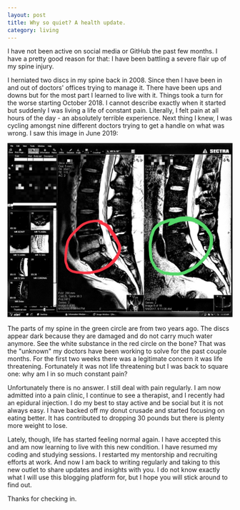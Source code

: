 ```yaml
---
layout: post
title: Why so quiet? A health update.
category: living
---
```


I have not been active on social media or GitHub the past few months.  I have a pretty good reason for that: I have been battling a severe flair up of my spine injury.

I herniated two discs in my spine back in 2008.  Since then I have been in and out of doctors' offices trying to manage it.  There have been ups and downs but for the most part I learned to live with it.  Things took a turn for the worse starting October 2018.  I cannot describe exactly when it started but suddenly I was living a life of constant pain.  Literally, I felt pain at all hours of the day - an absolutely terrible experience.  Next thing I knew, I was cycling amongst nine different doctors trying to get a handle on what was wrong.  I saw this image in June 2019:

![](../../images/slVOfjGzSJGNGaasHC9eog_thumb_3964.jpg)

The parts of my spine in the green circle are from two years ago.  The discs appear dark because they are damaged and do not carry much water anymore.  See the white substance in the red circle on the bone?  That was the "unknown" my doctors have been working to solve for the past couple months.  For the first two weeks there was a legitimate concern it was life threatening.  Fortunately it was not life threatening but I was back to square one: why am I in so much constant pain?

Unfortunately there is no answer.  I still deal with pain regularly.  I am now admitted into a pain clinic, I continue to see a therapist, and I recently had an epidural injection.  I do my best to stay active and be social but it is not always easy.  I have backed off my donut crusade and started focusing on eating better.  It has contributed to dropping 30 pounds but there is plenty more weight to lose.

Lately, though, life has started feeling normal again.  I have accepted this and am now learning to live with this new condition.  I have resumed my coding and studying sessions.  I restarted my mentorship and recruiting efforts at work.  And now I am back to writing regularly and taking to this new outlet to share updates and insights with you.  I do not know exactly what I will use this blogging platform for, but I hope you will stick around to find out.

Thanks for checking in.
